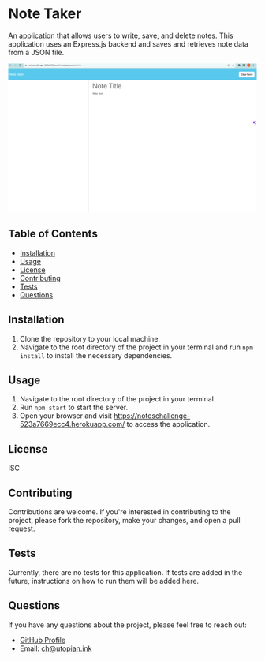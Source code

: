 # Note Taker

An application that allows users to write, save, and delete notes. This application uses an Express.js backend and saves and retrieves note data from a JSON file.

![App Screenshot](./screenshot.png) 

## Table of Contents

- [Installation](#installation)
- [Usage](#usage)
- [License](#license)
- [Contributing](#contributing)
- [Tests](#tests)
- [Questions](#questions)

## Installation

1. Clone the repository to your local machine.
2. Navigate to the root directory of the project in your terminal and run `npm install` to install the necessary dependencies.

## Usage

1. Navigate to the root directory of the project in your terminal.
2. Run `npm start` to start the server.
3. Open your browser and visit https://noteschallenge-523a7669ecc4.herokuapp.com/ to access the application.

## License

ISC

## Contributing

Contributions are welcome. If you're interested in contributing to the project, please fork the repository, make your changes, and open a pull request.

## Tests

Currently, there are no tests for this application. If tests are added in the future, instructions on how to run them will be added here.

## Questions

If you have any questions about the project, please feel free to reach out:

- [GitHub Profile](https://github.com/charleshuurman) <!-- Replace with your GitHub profile link -->
- Email: ch@utopian.ink
